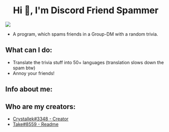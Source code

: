 <h1 align="center">Hi 👋, I'm Discord Friend Spammer</h1>
<img src="https://komarev.com/ghpvc/?username=aszope&style=flat-square&label=REPO+VIEWS" />

- A program, which spams friends in a Group-DM with a random trivia.
## What can I do:
- Translate the trivia stuff into 50+ languages (translation slows down the spam btw)
- Annoy your friends!

## Info about me:

## Who are my creators:
- [Crystallek#3348 - Creator](https://github.com/Crystallek)
- [Take#8559 - Readme](https://github.com/takoda121)
